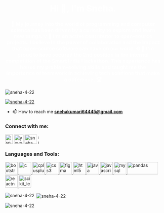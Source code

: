 <h1 align="center" style="color: #fff;">Hi 👋, I'm Sneha.</h1>
<h3 align="center" style="color: #fff;">🚀  My journey into the world of programming and computer science has been driven by a curiosity to explore and learn new things. 💡
  🌟 I'm an active contributor to open-source projects. I believe in the power of collaboration and the impact that open-source software can have on our world. 🌐
  🥈 I'm proud to have secured the 2nd position in the internal competition of the Smart India Hackathon. This experience has honed my problem-solving skills and taught me the importance of teamwork in achieving tech solutions that make a difference. 🏆</h3>

<p align="left"> <img src="https://komarev.com/ghpvc/?username=sneha-4-22&label=Profile%20views&color=0e75b6&style=flat" alt="sneha-4-22" /> </p>

<p align="left"> <a href="https://github.com/ryo-ma/github-profile-trophy"><img src="https://github-profile-trophy.vercel.app/?username=sneha-4-22" alt="sneha-4-22" /></a> </p>

- 📫 How to reach me **snehakumari64445@gmail.com**

<h3 align="left">Connect with me:</h3>
<p align="left">
<a href="https://linkedin.com/in/sneha422" target="blank"><img align="center" src="https://upload.wikimedia.org/wikipedia/commons/thumb/c/ca/LinkedIn_logo_initials.png/600px-LinkedIn_logo_initials.png?20140125013055" alt="sneha422" height="30" width="25" /></a>
<a href="https://instagram.com/yoyo_4_22" target="blank"><img align="center" src="https://e7.pngegg.com/pngimages/704/270/png-clipart-social-media-instagram-login-graphy-ig-instagram-icon-rectangle-magenta.png" alt="yoyo_4_22" height="30" width="30" /></a>
<a href="https://www.codechef.com/users/sneha_4_22" target="blank"><img align="center" src="https://cdn.jsdelivr.net/npm/simple-icons@3.1.0/icons/codechef.svg" alt="sneha_4_22" height="30" width="40" /></a>
<a href="https://www.leetcode.com/sneha_4_22" target="blank"><img align="center" src="https://cdn.iconscout.com/icon/free/png-256/free-leetcode-3521542-2944960.png" alt="sneha_4_22" height="30" width="2" /></a>
</p>

<h3 align="left">Languages and Tools:</h3>
<p align="left"> <a href="https://getbootstrap.com" target="_blank" rel="noreferrer"> <img src="https://upload.wikimedia.org/wikipedia/commons/thumb/b/b2/Bootstrap_logo.svg/1280px-Bootstrap_logo.svg.png" alt="bootstrap" width="40" height="40"/> </a> <a href="https://www.cprogramming.com/" target="_blank" rel="noreferrer"> <img src="https://upload.wikimedia.org/wikipedia/commons/thumb/1/18/C_Programming_Language.svg/695px-C_Programming_Language.svg.png" alt="c" width="40" height="40"/> </a> <a href="https://www.w3schools.com/cpp/" target="_blank" rel="noreferrer"> <img src="https://upload.wikimedia.org/wikipedia/commons/thumb/1/18/ISO_C%2B%2B_Logo.svg/1822px-ISO_C%2B%2B_Logo.svg.png" alt="cplusplus" width="40" height="40"/> </a> <a href="https://www.w3schools.com/css/" target="_blank" rel="noreferrer"> <img src="https://upload.wikimedia.org/wikipedia/commons/thumb/d/d5/CSS3_logo_and_wordmark.svg/340px-CSS3_logo_and_wordmark.svg.png" alt="css3" width="40" height="40"/> </a> <a href="https://www.figma.com/" target="_blank" rel="noreferrer"> <img src="https://www.vectorlogo.zone/logos/figma/figma-icon.svg" alt="figma" width="40" height="40"/> </a> <a href="https://www.w3.org/html/" target="_blank" rel="noreferrer"> <img src="https://images.vexels.com/media/users/3/166383/isolated/preview/6024bc5746d7436c727825dc4fc23c22-html-programming-language-icon.png" alt="html5" width="40" height="40"/> </a> <a href="https://www.java.com" target="_blank" rel="noreferrer"> <img src="https://e1.pxfuel.com/desktop-wallpaper/830/954/desktop-wallpaper-47-java-computer-java-logo.jpg" alt="java" width="40" height="40"/> </a> <a href="https://www.freepnglogos.com/uploads/javascript-png/javascript-logo-transparent-logo-javascript-images-3.png" target="_blank" rel="noreferrer"> <img src="https://ellipsiseducation.com/wp-content/uploads/2023/03/javascript.png" alt="javascript" width="40" height="40"/> </a> <a href="https://www.mysql.com/" target="_blank" rel="noreferrer"> <img src="https://ih1.redbubble.net/image.4869144002.0955/bg,f8f8f8-flat,750x,075,f-pad,750x1000,f8f8f8.jpg" alt="mysql" width="40" height="40"/> </a> <a href="https://pandas.pydata.org/" target="_blank" rel="noreferrer"> <img src="https://i.redd.it/c6h7rok9c2v31.jpg" alt="pandas" width="100" height="40"/> </a> <a href="https://reactnative.dev/" target="_blank" rel="noreferrer"> <img src="https://reactnative.dev/img/header_logo.svg" alt="reactnative" width="40" height="40"/> </a> <a href="https://scikit-learn.org/" target="_blank" rel="noreferrer"> <img src="https://upload.wikimedia.org/wikipedia/commons/0/05/Scikit_learn_logo_small.svg" alt="scikit_learn" width="40" height="40"/> </a> </p>

<p><img align="left" src="https://github-readme-stats.vercel.app/api/top-langs?username=sneha-4-22&show_icons=true&locale=en&layout=compact" alt="sneha-4-22" /></p>

<p>&nbsp;<img align="center" src="https://github-readme-stats.vercel.app/api?username=sneha-4-22&show_icons=true&locale=en" alt="sneha-4-22" /></p>

<p><img align="center" src="https://github-readme-streak-stats.herokuapp.com/?user=sneha-4-22&" alt="sneha-4-22" /></p>
